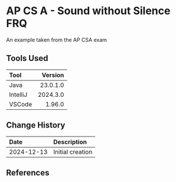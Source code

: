 # AP CS A - Sound without Silence FRQ
An example taken from the AP CSA exam
## Tools Used

| Tool     |  Version |
|:---------|---------:|
| Java     | 23.0.1.0 |
| IntelliJ | 2024.3.0 |
| VSCode   |   1.96.0 |

## Change History

| Date       | Description      |
|:-----------|:-----------------|
| 2024-12-13 | Initial creation |

## References

